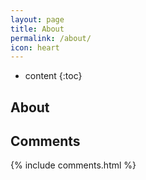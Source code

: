 ```yaml
---
layout: page
title: About
permalink: /about/
icon: heart
---
```


* content
{:toc}

## About



## Comments

{% include comments.html %}
